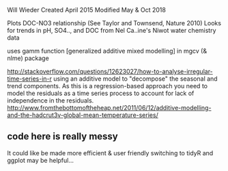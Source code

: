 Will Wieder
Created April 2015
Modified May & Oct 2018

Plots DOC-NO3 relationship (See Taylor and Townsend, Nature 2010)
Looks for trends in pH, SO4.., and DOC from Nel Ca..ine's Niwot water chemistry data 

uses gamm function [generalized additive mixed modelling] 
in mgcv (& nlme) package

http://stackoverflow.com/questions/12623027/how-to-analyse-irregular-time-series-in-r
using an additive model to "decompose" the seasonal and trend components. 
As this is a regression-based approach you need to model the residuals as a time series process to
account for lack of independence in the residuals.
http://www.fromthebottomoftheheap.net/2011/06/12/additive-modelling-and-the-hadcrut3v-global-mean-temperature-series/

## code here is really messy 
It could like be made more efficient & user friendly
switching to tidyR and ggplot may be helpful...

